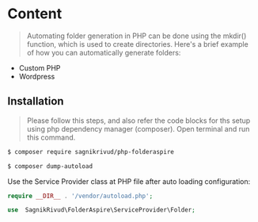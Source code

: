 # Content
> Automating folder generation in PHP can be done using the mkdir() function, which is used to create directories. Here's a brief example of how you can automatically generate folders:
- Custom PHP
- Wordpress

## Installation
>Please follow this steps, and also refer the code blocks for ths setup using php dependency  manager (composer).
Open terminal and run this command.

```sh
$ composer require sagnikrivud/php-folderaspire
```
```sh
$ composer dump-autoload
```
Use the Service Provider class at PHP file after auto  loading configuration:

```php
require __DIR__ . '/vendor/autoload.php';
```
```php
use  SagnikRivud\FolderAspire\ServiceProvider\Folder;
```
